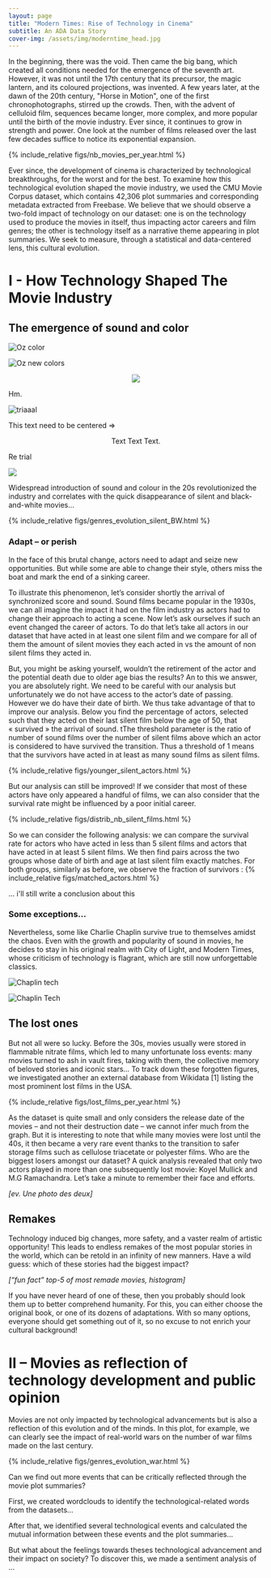 ```yaml
---
layout: page
title: "Modern Times: Rise of Technology in Cinema"
subtitle: An ADA Data Story
cover-img: /assets/img/moderntime_head.jpg
---
```


In the beginning, there was the void. Then came the big bang, which created all conditions needed for the emergence of the seventh art. However, it was not until the 17th century that its precursor, the magic lantern, and its coloured projections, was invented. A few years later, at the dawn of the 20th century, "Horse in Motion", one of the first chronophotographs, stirred up the crowds. Then, with the advent of celluloid film, sequences became longer, more complex, and more popular until the birth of the movie industry. Ever since, it continues to grow in strength and power. One look at the number of films released over the last few decades suffice to notice its exponential expansion. 

{% include_relative figs/nb_movies_per_year.html %}

Ever since, the development of cinema is characterized by technological breakthroughs, for the worst and for the best. To examine how this technological evolution shaped the movie industry, we used the CMU Movie Corpus dataset, which contains 42,306 plot summaries and corresponding metadata extracted from Freebase. We believe that we should observe a two-fold impact of technology on our dataset: one is on the technology used to produce the movies in itself, thus impacting actor careers and film genres; the other is technology itself as a narrative theme appearing in plot summaries. We seek to measure, through a statistical and data-centered lens, this cultural evolution.


# I - How Technology Shaped The Movie Industry

## The emergence of sound and color

 
<img src="/assets/img/the-wizard-of-oz-black-and-white-to-colour.gif" alt = "Oz color" class = "center"> 

![Oz new colors](/assets/img/the-wizard-of-oz-black-and-white-to-colour.gif)


<p align="center">
  <img src="/assets/img/avatar-icon.png">
</p>

Hm.

<img src="/assets/img/avatar-icon.png" alt = "triaaal" class = "center"> 

This text need to be centered => 

<p align="center">
Text Text Text.

</p>


Re trial


<p class="center">
  <img src="/assets/img/avatar-icon.png">
</p>



Widespread introduction of sound and colour in the 20s revolutionized the industry and correlates with the quick disappearance of silent and black-and-white movies…

{% include_relative figs/genres_evolution_silent_BW.html %}

### Adapt – or perish
In the face of this brutal change, actors need to adapt and seize new opportunities. But while some are able to change their style, others miss the boat and mark the end of a sinking career.

To illustrate this phenomenon, let’s consider shortly the arrival of synchronized score and sound. Sound films became popular in the 1930s, we can all imagine the impact it had on the film industry as actors had to change their approach to acting a scene. Now let’s ask ourselves if such an event changed the career of actors. To do that let’s take all actors in our dataset that have acted in at least one silent film and we compare for all of them the amount of silent movies they each acted in vs the amount of non silent films they acted in. 

But, you might be asking yourself, wouldn’t the retirement of the actor and the potential death due to older age bias the results? An to this we answer, you are absolutely right. We need to be careful with our analysis but unfortunately we do not have access to the actor’s date of passing. However we do have their date of birth. We thus take advantage of that to improve our analysis. Below you find the percentage of actors, selected such that they acted on their last silent film below the age of 50, that « survived » the arrival of sound. tThe threshold parameter is the ratio of number of sound films over the number of silent films above which an actor is considered to have survived the transition. Thus a threshold of 1 means that the survivors have acted in at least as many sound films as silent films.

{% include_relative figs/younger_silent_actors.html %}

But our analysis can still be improved! If we consider that most of these actors have only appeared a handful of films, we can also consider that the survival rate might be influenced by a poor initial career. 

{% include_relative figs/distrib_nb_silent_films.html %}

So we can consider the following analysis: we can compare the survival rate for actors who have acted in less than 5 silent films and actors that have acted in at least 5 silent films. We then find pairs across the two groups whose date of birth and age at last silent film exactly matches. For both groups, similarly as before, we observe the fraction of survivors : 
{% include_relative figs/matched_actors.html %}

... i'll still write a conclusion about this



### Some exceptions… 
Nevertheless, some like Charlie Chaplin survive true to themselves amidst the chaos. Even with the growth and popularity of sound in movies, he decides to stay in his original realm with City of Light, and Modern Times, whose criticism of technology is flagrant, which are still now unforgettable classics. 

<img src="/assets/img/chaplin_industry.gif" alt="Chaplin tech" class = "gif-size-1">

![Chaplin Tech](/assets/img/chaplin_industry.gif)


## The lost ones

But not all were so lucky. Before the 30s, movies usually were stored in flammable nitrate films, which led to many unfortunate loss events: many movies turned to ash in vault fires, taking with them, the collective memory of beloved stories and iconic stars…
To track down these forgotten figures, we investigated another an external database from Wikidata [1] listing the most prominent lost films in the USA.

{% include_relative figs/lost_films_per_year.html %}

As the dataset is quite small and only considers the release date of the movies – and not their destruction date – we cannot infer much from the graph. But it is interesting to note that while many movies were lost until the 40s, it then became a very rare event thanks to the transition to safer storage films such as cellulose triacetate or polyester films. 
Who are the biggest losers amongst our dataset? A quick analysis revealed that only two actors played in more than one subsequently lost movie: Koyel Mullick and M.G Ramachandra. Let’s take a minute to remember their face and efforts. 

*[ev. Une photo des deux]*

## Remakes

Technology induced big changes, more safety, and a vaster realm of artistic opportunity! This leads to endless remakes of the most popular stories in the world, which can be retold in an infinity of new manners. Have a wild guess: which of these stories had the biggest impact?

*[“fun fact” top-5 of most remade movies, histogram]*

If you have never heard of one of these, then you probably should look them up to better comprehend humanity. For this, you can either choose the original book, or one of its dozens of adaptations. With so many options, everyone should get something out of it, so no excuse to not enrich your cultural background! 

# II – Movies as reflection of technology development and public opinion

Movies are not only impacted by technological advancements but is also a reflection of this evolution and of the minds. 
In this plot, for example, we can clearly see the impact of real-world wars on the number of war films made on the last century.

{% include_relative figs/genres_evolution_war.html %}

Can we find out more events that can be critically reflected through the movie plot summaries? 

First, we created wordclouds to identify the technological-related words from the datasets…

After that, we identified several technological events and calculated the mutual information between these events and the plot summaries…

But what about the feelings towards theses technological advancement and their impact on society? To discover this, we made a sentiment analysis of … 




 









